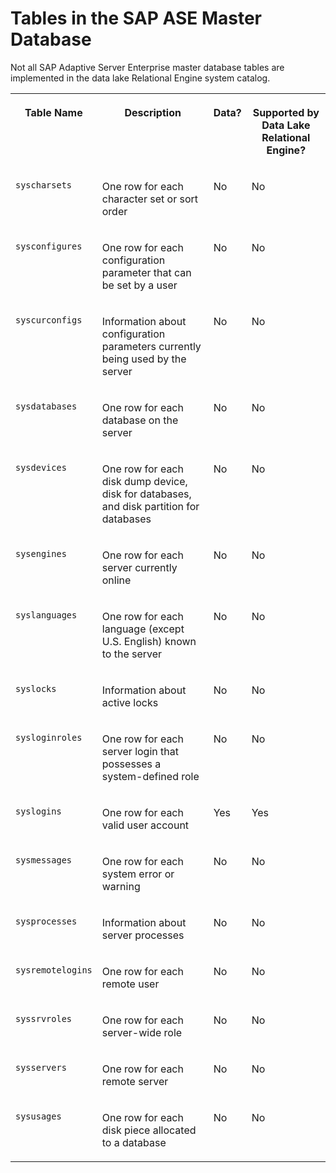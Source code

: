 <!-- loioa5d8e3f884f21015b718f5f47b416910 -->

# Tables in the SAP ASE Master Database

Not all SAP Adaptive Server Enterprise master database tables are implemented in the data lake Relational Engine system catalog.


<table>
<tr>
<th valign="top">

Table Name



</th>
<th valign="top">

Description



</th>
<th valign="top">

Data?



</th>
<th valign="top">

Supported by Data Lake Relational Engine?



</th>
</tr>
<tr>
<td valign="top">

`syscharsets`



</td>
<td valign="top">

One row for each character set or sort order



</td>
<td valign="top">

No



</td>
<td valign="top">

No



</td>
</tr>
<tr>
<td valign="top">

`sysconfigures`



</td>
<td valign="top">

One row for each configuration parameter that can be set by a user



</td>
<td valign="top">

No



</td>
<td valign="top">

No



</td>
</tr>
<tr>
<td valign="top">

`syscurconfigs`



</td>
<td valign="top">

Information about configuration parameters currently being used by the server



</td>
<td valign="top">

No



</td>
<td valign="top">

No



</td>
</tr>
<tr>
<td valign="top">

`sysdatabases`



</td>
<td valign="top">

One row for each database on the server



</td>
<td valign="top">

No



</td>
<td valign="top">

No



</td>
</tr>
<tr>
<td valign="top">

`sysdevices`



</td>
<td valign="top">

One row for each disk dump device, disk for databases, and disk partition for databases



</td>
<td valign="top">

No



</td>
<td valign="top">

No



</td>
</tr>
<tr>
<td valign="top">

`sysengines`



</td>
<td valign="top">

One row for each server currently online



</td>
<td valign="top">

No



</td>
<td valign="top">

No



</td>
</tr>
<tr>
<td valign="top">

`syslanguages`



</td>
<td valign="top">

One row for each language \(except U.S. English\) known to the server



</td>
<td valign="top">

No



</td>
<td valign="top">

No



</td>
</tr>
<tr>
<td valign="top">

`syslocks`



</td>
<td valign="top">

Information about active locks



</td>
<td valign="top">

No



</td>
<td valign="top">

No



</td>
</tr>
<tr>
<td valign="top">

`sysloginroles`



</td>
<td valign="top">

One row for each server login that possesses a system-defined role



</td>
<td valign="top">

No



</td>
<td valign="top">

No



</td>
</tr>
<tr>
<td valign="top">

`syslogins`



</td>
<td valign="top">

One row for each valid user account



</td>
<td valign="top">

Yes



</td>
<td valign="top">

Yes



</td>
</tr>
<tr>
<td valign="top">

`sysmessages`



</td>
<td valign="top">

One row for each system error or warning



</td>
<td valign="top">

No



</td>
<td valign="top">

No



</td>
</tr>
<tr>
<td valign="top">

`sysprocesses`



</td>
<td valign="top">

Information about server processes



</td>
<td valign="top">

No



</td>
<td valign="top">

No



</td>
</tr>
<tr>
<td valign="top">

`sysremotelogins`



</td>
<td valign="top">

One row for each remote user



</td>
<td valign="top">

No



</td>
<td valign="top">

No



</td>
</tr>
<tr>
<td valign="top">

`syssrvroles`



</td>
<td valign="top">

One row for each server-wide role



</td>
<td valign="top">

No



</td>
<td valign="top">

No



</td>
</tr>
<tr>
<td valign="top">

`sysservers`



</td>
<td valign="top">

One row for each remote server



</td>
<td valign="top">

No



</td>
<td valign="top">

No



</td>
</tr>
<tr>
<td valign="top">

`sysusages`



</td>
<td valign="top">

One row for each disk piece allocated to a database



</td>
<td valign="top">

No



</td>
<td valign="top">

No



</td>
</tr>
</table>

